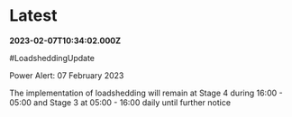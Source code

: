 # Latest

**2023-02-07T10:34:02.000Z**

\#LoadsheddingUpdate 

Power Alert: 07 February 2023 

The implementation of loadshedding will remain at Stage 4 during 16:00 - 05:00 and Stage 3 at 05:00 - 16:00 daily until further notice

